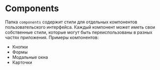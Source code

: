 # Components

Папка `components` содержит стили для отдельных компонентов пользовательского интерфейса. Каждый компонент может иметь свои собственные стили, которые могут быть переиспользованы в разных частях приложения. Примеры компонентов:

- Кнопки
- Формы
- Модальные окна
- Карточки
